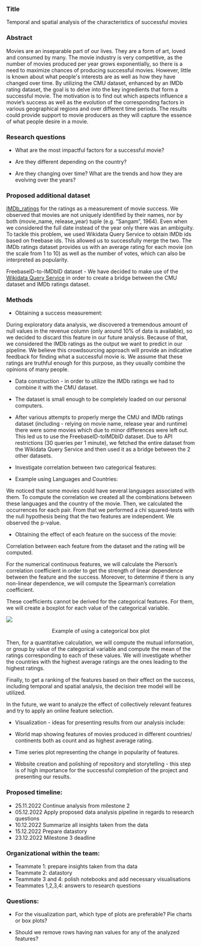 
### Title

Temporal and spatial analysis of the characteristics of successful movies

  

### Abstract

  

Movies are an inseparable part of our lives. They are a form of art, loved and consumed by many. The movie industry is very competitive, as the number of movies produced per year grows exponentially, so there is a need to maximize chances of producing successful movies. However, little is known about what people's interests are as well as how they have changed over time. By utilizing the CMU dataset, enhanced by an IMDb rating dataset, the goal is to delve into the key ingredients that form a successful movie. The motivation is to find out which aspects influence a movie’s success as well as the evolution of the corresponding factors in various geographical regions and over different time periods. The results could provide support to movie producers as they will capture the essence of what people desire in a movie.

  

### Research questions

-   What are the most impactful factors for a successful movie?
    
-   Are they different depending on the country?
    
-   Are they changing over time? What are the trends and how they are evolving over the years?
    

### Proposed additional dataset

[IMDb_ratings](https://www.imdb.com/interfaces/) for the ratings as a measurement of movie success. We observed that movies are not uniquely identified by their names, nor by both (movie_name, release_year) tuple (e.g. “Sangam”, 1964). Even when we considered the full date instead of the year only there was an ambiguity. To tackle this problem, we used Wikidata Query Service to obtain IMDb ids based on freebase ids. This allowed us to successfully merge the two. The IMDb ratings dataset provides us with an average rating for each movie (on the scale from 1 to 10) as well as the number of votes, which can also be interpreted as popularity.

  

FreebaseID-to-IMDbID dataset - We have decided to make use of the [Wikidata Query Service](https://query.wikidata.org/#PREFIX%20wd%3A%20%3Chttp%3A%2F%2Fwww.wikidata.org%2Fentity%2F%3E%0APREFIX%20wdt%3A%20%3Chttp%3A%2F%2Fwww.wikidata.org%2Fprop%2Fdirect%2F%3E%0APREFIX%20wikibase%3A%20%3Chttp%3A%2F%2Fwikiba.se%2Fontology%23%3E%0A%0ASELECT%20%3Fitem%20%3FfreebaseID%20%3FimdbID%0AWHERE%20%7B%0A%20%20%3Fitem%20wdt%3AP31%2Fwdt%3AP279%2a%20wd%3AQ11424.%0A%20%20%3Fitem%20wdt%3AP646%20%3FfreebaseID.%0A%20%20%3Fitem%20wdt%3AP345%20%3FimdbID.%0A%20%20%7D) in order to create a bridge between the CMU dataset and IMDb ratings dataset.

### Methods

-   Obtaining a success measurement:
    

During exploratory data analysis, we discovered a tremendous amount of null values in the revenue column (only around 10% of data is available), so we decided to discard this feature in our future analysis. Because of that, we considered the IMDb ratings as the output we want to predict in our pipeline. We believe this crowdsourcing approach will provide an indicative feedback for finding what a successful movie is. We assume that these ratings are truthful enough for this purpose, as they usually combine the opinions of many people.

  

-   Data construction - in order to utilize the IMDb ratings we had to combine it with the CMU dataset.
    

-   The dataset is small enough to be completely loaded on our personal computers.
    
-   After various attempts to properly merge the CMU and IMDb ratings dataset (including - relying on movie name, release year and runtime) there were some movies which due to minor differences were left out. This led us to use the FreebaseID-toIMDbID dataset. Due to API restrictions (30 queries per 1 minute), we fetched the entire dataset from the Wikidata Query Service and then used it as a bridge between the 2 other datasets.
    

  
  

-   Investigate correlation between two categorical features:
    

-   Example using Languages and Countries:
    

We noticed that some movies could have several languages associated with them. To compute the correlation we created all the combinations between these languages and the country of the movie. Then, we calculated the occurrences for each pair. From that we performed a chi squared-tests with the null hypothesis being that the two features are independent. We observed the p-value.

  

-   Obtaining the effect of each feature on the success of the movie:
    

Correlation between each feature from the dataset and the rating will be computed.

For the numerical continuous features, we will calculate the Pierson’s correlation coefficient in order to get the strength of linear dependence between the feature and the success. Moreover, to determine if there is any non-linear dependence, we will compute the Spearman’s correlation coefficient.

These coefficients cannot be derived for the categorical features. For them, we will create a boxplot for each value of the categorical variable.

![](https://lh6.googleusercontent.com/tbTpR_fS_f-NGpnRMqGvntsdTSdwp5q8v1gyoDTtxU-rExv3hXrBUWnzHHc80rhzTBpZMzr79NMgxgZo6LLH2x2IvA69AA7BH146mm8nvJU1iFJgSTHRgSYu259l1_1HAX3NepnsA4L4kEwOl689nEUZiA1g4hvELdXS3GvQgcWIJZFpN_fjgZGFjr9Z7Q)
<p align = "center">Example of using a categorical box plot</p>
  

Then, for a quantitative calculation, we will compute the mutual information, or group by value of the categorical variable and compute the mean of the ratings corresponding to each of these values. We will investigate whether the countries with the highest average ratings are the ones leading to the highest ratings.

  

Finally, to get a ranking of the features based on their effect on the success, including temporal and spatial analysis, the decision tree model will be utilized.

  

In the future, we want to analyze the effect of collectively relevant features and try to apply an online feature selection.

  

-   Visualization - ideas for presenting results from our analysis include:
    

-   World map showing features of movies produced in different countries/ continents both as count and as highest average rating.
    
-   Time series plot representing the change in popularity of features.
    

  

-   Website creation and polishing of repository and storytelling - this step is of high importance for the successful completion of the project and presenting our results.
    

### Proposed timeline:

-   25.11.2022 Continue analysis from milestone 2
-   05.12.2022 Apply proposed data analysis pipeline in regards to research questions
-   10.12.2022 Summarize all insights taken from the data
-   15.12.2022 Prepare datastory
-   23.12.2022 Milestone 3 deadline

### Organizational within the team:
 
-   Teammate 1: prepare insights taken from tha data
-   Teammate 2: datastory
-   Teammate 3 and 4: polish notebooks and add necessary visualisations
-   Teammates 1,2,3,4: answers to research questions

### Questions:

-   For the visualization part, which type of plots are preferable? Pie charts or box plots?
    
-   Should we remove rows having nan values for any of the analyzed features?
